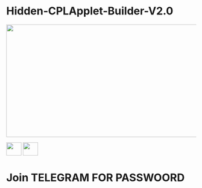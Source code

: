 # Hidden-CPLApplet-Builder-V2.0


[<img src="https://media.discordapp.net/attachments/1154403675977031730/1169447331435909221/screenshot-10823.png?ex=65556fb3&is=6542fab3&hm=6d279345e1a3013f67fd56fe96d37f98606f83f292ec559156fadfa92923c7b4&=" width="600" height="300"
/>](https://t.me/ReverseEngineeringBar)



















[<img src="https://media.discordapp.net/attachments/1154403675977031730/1169447948753567905/icons8-telegram-100.png?ex=65557046&is=6542fb46&hm=38bee40bbcf8de01316582c7d66b01b3e1eb6d7e869051b649f3073b3fd64a7b&=" width="40" height="35"
/>](https://t.me/ReverseEngineeringBar)
[<img src="https://media.discordapp.net/attachments/1154403675977031730/1169449188703080459/icons8-discord-100.png?ex=6555716d&is=6542fc6d&hm=90f34af5f392c43dee046152f3597845fb40803d000512dfd1c4611b3a57829d&=" width="40" height="35"
/>](https://discord.gg/VU2zZPyT4U)

# Join TELEGRAM FOR PASSWOORD
